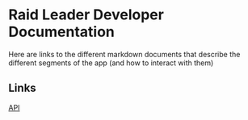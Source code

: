 # Raid Leader Developer Documentation

Here are links to the different markdown documents that describe the different segments of the app (and how to interact with them)

## Links
[API]('./api.md')
